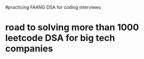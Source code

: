 #practicing FAANG DSA for coding interviews

# road to solving more than 1000 leetcode DSA for big tech companies
